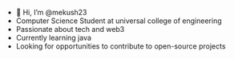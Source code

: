 - 👋 Hi, I’m @mekush23
- Computer Science Student at universal college of engineering
- Passionate about tech and web3
- Currently learning java
- Looking for opportunities to contribute to open-source projects

<!---
mekush23/mekush23 is a ✨ special ✨ repository because its `README.md` (this file) appears on your GitHub profile.
You can click the Preview link to take a look at your changes.
--->
